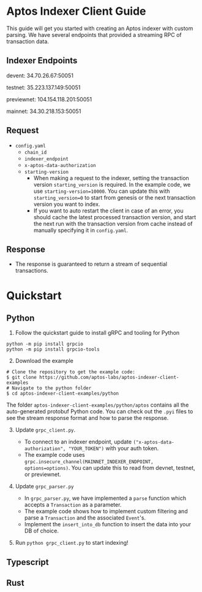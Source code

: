 # Aptos Indexer Client Guide
This guide will get you started with creating an Aptos indexer with custom parsing. We have several endpoints that provided a streaming RPC of transaction data. 

## Indexer Endpoints
devent: 34.70.26.67:50051

testnet: 35.223.137.149:50051

previewnet: 104.154.118.201:50051

mainnet: 34.30.218.153:50051

## Request
 - `config.yaml`
   - `chain_id`
   - `indexer_endpoint`
   - `x-aptos-data-authorization`
   - `starting-version`
     - When making a request to the indexer, setting the transaction version `starting_version` is required. In the example code, we use `starting-version=10000`. You can update this with `starting_version=0` to start from genesis or the next transaction version you want to index. 
     - If you want to auto restart the client in case of an error, you should cache the latest processed transaction version, and start the next run with the transaction version from cache instead of manually specifying it in `config.yaml`.
## Response
- The response is guaranteed to return a stream of sequential transactions. 

# Quickstart
## Python
1. Follow the quickstart guide to install gRPC and tooling for Python
```
python -m pip install grpcio
python -m pip install grpcio-tools
```
2. Download the example
```
# Clone the repository to get the example code:
$ git clone https://github.com/aptos-labs/aptos-indexer-client-examples
# Navigate to the python folder
$ cd aptos-indexer-client-examples/python
```
The folder `aptos-indexer-client-examples/python/aptos` contains all the auto-generated protobuf Python code. You can check out the `.pyi` files to see the stream response format and how to parse the response.

3. Update `grpc_client.py`.
   - To connect to an indexer endpoint, update `("x-aptos-data-authorization", "YOUR_TOKEN")` with your auth token.
   - The example code uses `grpc.insecure_channel(MAINNET_INDEXER_ENDPOINT, options=options)`. You can update this to read from devnet, testnet, or previewnet.
  
4. Update `grpc_parser.py`
   - In `grpc_parser.py`, we have implemented a `parse` function which accepts a `Transaction` as a parameter.
   - The example code shows how to implement custom filtering and parse a `Transaction` and the associated `Event`'s.
   - Implement the `insert_into_db` function to insert the data into your DB of choice. 
5. Run `python grpc_client.py` to start indexing! 

## Typescript 
## Rust
